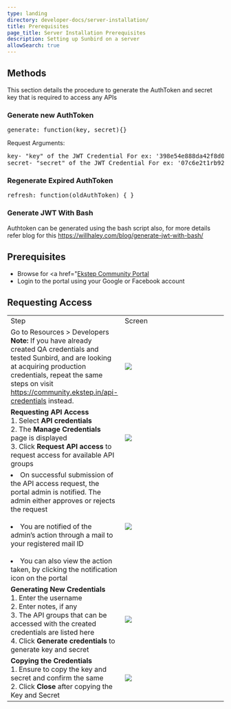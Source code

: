 ```yaml
---
type: landing
directory: developer-docs/server-installation/
title: Prerequisites
page_title: Server Installation Prerequisites
description: Setting up Sunbird on a server
allowSearch: true
---
```


## Methods

This section details the procedure to generate the AuthToken and secret key that is required to access any APIs

### Generate new AuthToken

<pre>
generate: function(key, secret){}
</pre> 

Request Arguments:

<pre>
key- "key" of the JWT Credential For ex: '398e54e888da42f8d089je28c298o42b'
secret- "secret" of the JWT Credential For ex: '07c6e2t1rb92987fnrd705jkk8582p9e'
</pre>

### Regenerate Expired AuthToken

<pre>
refresh: function(oldAuthToken) { }
</pre>

### Generate JWT With Bash
Authtoken can be generated using the bash script also, for more details refer blog for this <a href="https://willhaley.com/blog/generate-jwt-with-bash/" target="_blank">https://willhaley.com/blog/generate-jwt-with-bash/</a> 

## Prerequisites
* Browse for <a href="<a href="https://letsencrypt.org/" target="_blank">Ekstep Community Portal</a>
* Login to the portal using your Google or Facebook account
 
## Requesting Access

<table>
  <tr>
    <td style="width:35%;">Step</td>
    <td style="width:65%;">Screen</td>
  </tr>
  <tr>
    <td>Go to Resources > Developers <br> <strong>Note:</strong> If you have already created QA credentials and tested Sunbird, and are looking at acquiring production credentials, repeat the same steps on visit <a href="https://community.ekstep.in/api-credentials" target="_blank">https://community.ekstep.in/api-credentials</a> instead.</td>
    <td><img src="pages/developer-docs/installation/images/telemetry_service3.png"></td>
  </tr>
  <tr>
    <td><strong>Requesting API Access</strong> <br>1. Select <strong>API credentials</strong> <br>2. The <strong>Manage Credentials</strong> page is displayed
<br>3. Click <strong>Request API access</strong> to request access for available API groups</td>
    <td><img src="pages/developer-docs/installation/images/telemetry_service4.png"></td>
  </tr>
  <tr>
    <td><li>On successful submission of the API access request, the portal admin is notified. The admin either approves or rejects the request</li> <br><li> You are notified of the admin’s action through a mail to your registered mail ID </li> <br> <li>You can also view the action taken, by clicking the notification icon on the portal</li></td>
    <td><img src="pages/developer-docs/installation/images/telemetry_service5.png"></td>
  </tr>
  <tr>
    <td><strong>Generating New Credentials</strong> <br>1. Enter the username <br>2. Enter notes, if any <br>3. The API groups that can be accessed with the created credentials are listed here <br>4. Click <strong>Generate credentials</strong> to generate key and secret</td>
    <td><img src="pages/developer-docs/installation/images/telemetry_service6.png"></td>
  </tr>
  <tr>
    <td><strong>Copying the Credentials</strong> <br>1. Ensure to copy the key and secret and confirm the same <br>2. Click <strong>Close</strong> after copying the Key and Secret
</td>
    <td><img src="pages/developer-docs/installation/images/telemetry_service7.png"></td>
  </tr>
</table>
